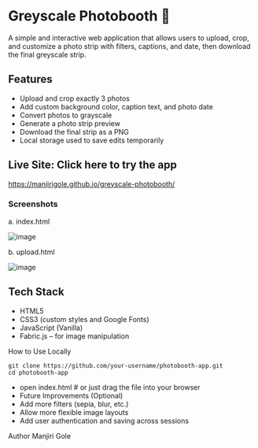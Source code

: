 # Greyscale Photobooth 💖

A simple and interactive web application that allows users to upload, crop, and customize a photo strip with filters, captions, and date, then download the final greyscale strip.

## Features
- Upload and crop exactly 3 photos
- Add custom background color, caption text, and photo date
- Convert photos to grayscale
- Generate a photo strip preview
- Download the final strip as a PNG
- Local storage used to save edits temporarily

## Live Site: Click here to try the app
https://manjirigole.github.io/greyscale-photobooth/

### Screenshots
a. index.html

![image](https://github.com/user-attachments/assets/0ccfc4da-7c94-452d-9ca5-57030ae42a9a)

b. upload.html

![image](https://github.com/user-attachments/assets/9cc31d7c-f988-4dac-b4ad-a484a45af300)


## Tech Stack
- HTML5
- CSS3 (custom styles and Google Fonts)
- JavaScript (Vanilla)
- Fabric.js – for image manipulation

How to Use Locally
```
git clone https://github.com/your-username/photobooth-app.git
cd photobooth-app
```
- open index.html # or just drag the file into your browser
- Future Improvements (Optional)
- Add more filters (sepia, blur, etc.)
- Allow more flexible image layouts
- Add user authentication and saving across sessions

Author
Manjiri Gole

